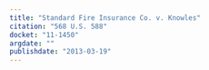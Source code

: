```yaml
---
title: "Standard Fire Insurance Co. v. Knowles"
citation: "568 U.S. 588"
docket: "11-1450"
argdate: ""
publishdate: "2013-03-19"
---
```

